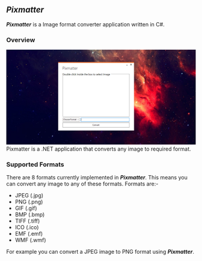 ## _Pixmatter_

_**Pixmatter**_ is a Image format converter application written in C#.

### Overview

![pixmatter](https://github.com/evilprince2009/Pixmatter/blob/main/images/Screenshot_1.png)
Pixmatter is a .NET application that converts any image to required format.

### Supported Formats

There are 8 formats currently implemented in _**Pixmatter**_. This means you can convert any image to any of these formats.
Formats are:-

- JPEG (.jpg)
- PNG (.png)
- GIF (.gif)
- BMP (.bmp)
- TIFF (.tiff)
- ICO (.ico)
- EMF (.emf)
- WMF (.wmf)

For example you can convert a JPEG image to PNG format using _**Pixmatter**_.
